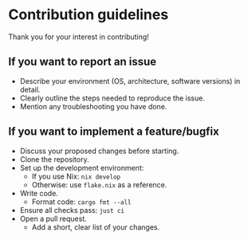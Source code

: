 # Contribution guidelines

Thank you for your interest in contributing!

## If you want to report an issue

- Describe your environment (OS, architecture, software versions) in detail.
- Clearly outline the steps needed to reproduce the issue.
- Mention any troubleshooting you have done.

## If you want to implement a feature/bugfix

- Discuss your proposed changes before starting.
- Clone the repository.
- Set up the development environment:
    - If you use Nix: `nix develop`
    - Otherwise: use `flake.nix` as a reference.
- Write code.
    - Format code: `cargo fmt --all`
- Ensure all checks pass: `just ci`
- Open a pull request.
    - Add a short, clear list of your changes.
